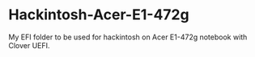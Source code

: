 # Hackintosh-Acer-E1-472g
My EFI folder to be used for hackintosh on Acer E1-472g notebook with Clover UEFI.
